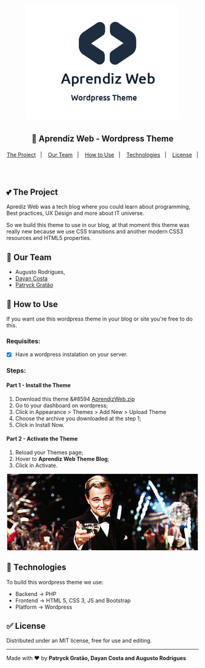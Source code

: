 <h1 align="center">
    <img alt="Wordpress Theme" src=".github/logo.jpg" width="400px" />
</h1>

<h2 align="center">

  🚀 Aprendiz Web - Wordpress Theme
</h2>

<p align="center">
  <a href="#two_hearts-the-project">The Project</a>&nbsp;&nbsp;&nbsp;|&nbsp;&nbsp;&nbsp;
  <a href="#muscle-our-team">Our Team</a>&nbsp;&nbsp;&nbsp;|&nbsp;&nbsp;&nbsp;
  <a href="#key-how-to-use">How to Use</a>&nbsp;&nbsp;&nbsp;|&nbsp;&nbsp;&nbsp;
  <a href="#rocket-technologies">Technologies</a>&nbsp;&nbsp;&nbsp;|&nbsp;&nbsp;&nbsp;
  <a href="#white_check_mark-license">License</a>&nbsp;&nbsp;&nbsp;|&nbsp;&nbsp;&nbsp;
</p>

<br>

## :two_hearts: The Project

Aprediz Web was a tech blog where you could learn about programming, Best practices, UX Design and more about IT universe. 

So we build this theme to use in our blog, at that moment this theme was really new because we use CSS transitions and another modern CSS3 resources and HTML5 properties.

## :muscle: Our Team

- Augusto Rodrigues,
- [Dayan Costa](https://github.com/dayanfcosta)
- [Patryck Gratão](https://github.com/patryckgratao)

## :key: How to Use

If you want use this wordpress theme in your blog or site you're free to do this.

### **Requisites**:
- [x] Have a wordpress instalation on your server.

### **Steps**:

#### Part 1 - Install the Theme

1. Download this theme &#8594 [AprendizWeb.zip](https://github.com/patryckgratao/mykonos-hotel-management/archive/master.zip)
2. Go to your dashboard on wordpress;
3. Click in Appearance > Themes > Add New > Upload Theme
4. Choose the archive you downloaded at the step 1;
5. Click in Install Now.

#### Part 2 - Activate the Theme

1. Reload your Themes page;
2. Hover to **Aprendiz Web Theme Blog**;
3. Click in Activate.


<div align="center">

![Cheers](.github/cheers.gif)

</div>

## :rocket: Technologies

To build this wordpress theme we use:

- Backend → PHP
- Frontend → HTML 5, CSS 3, JS and Bootstrap
- Platform → Wordpress

## :white_check_mark: License

Distributed under an MIT license, free for use and editing.

---

Made with ❤️ by **Patryck Gratão, Dayan Costa and Augusto Rodrigues**